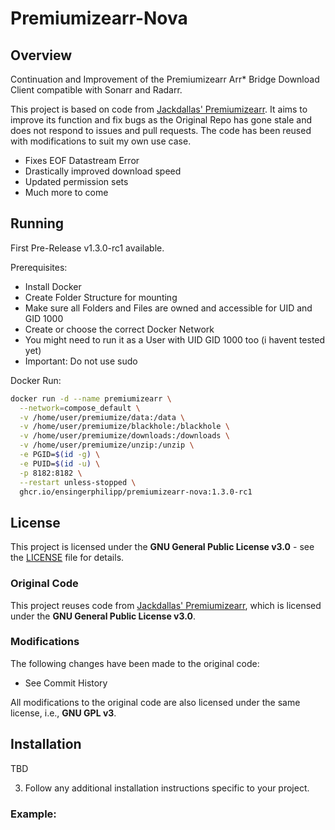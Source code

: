 # Premiumizearr-Nova
## Overview

Continuation and Improvement of the Premiumizearr Arr* Bridge Download Client compatible with Sonarr and Radarr.

This project is based on code from [Jackdallas' Premiumizearr](https://github.com/jackdalls/premiumizearr). 
It aims to improve its function and fix bugs as the Original Repo has gone stale and does not respond to issues and pull requests.
The code has been reused with modifications to suit my own use case.

* Fixes EOF Datastream Error
* Drastically improved download speed
* Updated permission sets
* Much more to come

## Running
First Pre-Release v1.3.0-rc1 available.

Prerequisites:
* Install Docker
* Create Folder Structure for mounting
* Make sure all Folders and Files are owned and accessible for UID and GID 1000
* Create or choose the correct Docker Network
* You might need to run it as a User with UID GID 1000 too (i havent tested yet)
* Important: Do not use sudo

Docker Run:
```bash
docker run -d --name premiumizearr \
  --network=compose_default \
  -v /home/user/premiumize/data:/data \
  -v /home/user/premiumize/blackhole:/blackhole \
  -v /home/user/premiumize/downloads:/downloads \
  -v /home/user/premiumize/unzip:/unzip \
  -e PGID=$(id -g) \
  -e PUID=$(id -u) \
  -p 8182:8182 \
  --restart unless-stopped \
  ghcr.io/ensingerphilipp/premiumizearr-nova:1.3.0-rc1
```

## License

This project is licensed under the **GNU General Public License v3.0** - see the [LICENSE](./LICENSE) file for details.

### Original Code

This project reuses code from [Jackdallas' Premiumizearr](https://github.com/jackdalls/premiumizearr), which is licensed under the **GNU General Public License v3.0**.

### Modifications

The following changes have been made to the original code:
- See Commit History
  
All modifications to the original code are also licensed under the same license, i.e., **GNU GPL v3**.

## Installation

TBD

3. Follow any additional installation instructions specific to your project.


### Example:
